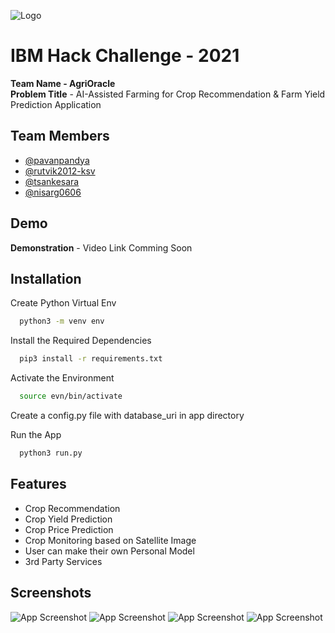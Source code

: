 
![Logo](https://github.com/smartinternz02/SBSPS-Challenge-5238-AI-Assisted-Farming-for-Crop-Recommendation-Farm-Yield-Prediction-Application/blob/4c82ceb81b6248a6c37d85c13df1151de1a06ba1/Screenshots%20for%20report/Asset%204500.jpg)

    
# IBM Hack Challenge - 2021

**Team Name - AgriOracle** \
**Problem Title** - AI-Assisted Farming for Crop Recommendation & Farm Yield Prediction Application 


## Team Members

- [@pavanpandya](https://www.github.com/pavanpandya)
- [@rutvik2012-ksv](https://www.github.com/rutvik2012-ksv)
- [@tsankesara](https://www.github.com/tsankesara)
- [@nisarg0606](https://www.github.com/nisarg0606)

  
## Demo

**Demonstration** - Video Link Comming Soon
  
## Installation

Create Python Virtual Env

```bash
  python3 -m venv env
```
Install the Required Dependencies
```bash
  pip3 install -r requirements.txt
```  
Activate the Environment
```bash
  source evn/bin/activate
```    
Create a config.py file with database_uri in app directory

Run the App
```bash
  python3 run.py
```   
## Features

- Crop Recommendation
- Crop Yield Prediction
- Crop Price Prediction
- Crop Monitoring based on Satellite Image
- User can make their own Personal Model
- 3rd Party Services

  
## Screenshots

![App Screenshot](https://github.com/smartinternz02/SBSPS-Challenge-5238-AI-Assisted-Farming-for-Crop-Recommendation-Farm-Yield-Prediction-Application/blob/4c82ceb81b6248a6c37d85c13df1151de1a06ba1/Screenshots%20for%20report/WhatsApp%20Image%202021-08-31%20at%208.36.39%20AM.jpeg)
![App Screenshot](https://github.com/smartinternz02/SBSPS-Challenge-5238-AI-Assisted-Farming-for-Crop-Recommendation-Farm-Yield-Prediction-Application/blob/4c82ceb81b6248a6c37d85c13df1151de1a06ba1/Screenshots%20for%20report/WhatsApp%20Image%202021-08-31%20at%208.36.40%20AM.jpeg)
![App Screenshot](https://github.com/smartinternz02/SBSPS-Challenge-5238-AI-Assisted-Farming-for-Crop-Recommendation-Farm-Yield-Prediction-Application/blob/4c82ceb81b6248a6c37d85c13df1151de1a06ba1/Screenshots%20for%20report/WhatsApp%20Image%202021-08-31%20at%208.36.41%20AM.jpeg)
![App Screenshot](https://github.com/smartinternz02/SBSPS-Challenge-5238-AI-Assisted-Farming-for-Crop-Recommendation-Farm-Yield-Prediction-Application/blob/4c82ceb81b6248a6c37d85c13df1151de1a06ba1/Screenshots%20for%20report/WhatsApp%20Image%202021-08-31%20at%208.36.42%20AM.jpeg)
